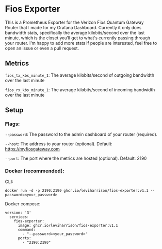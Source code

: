 # Fios Exporter

This is a Prometheus Exporter for the Verizon Fios Quantum Gateway Router that I made for my Grafana Dashboard. Currently it only does bandwidth stats, specifically the average kilobits/second over the last minute, which is the closet you'll get to what's currently passing through your router. I'm happy to add more stats if people are interested, feel free to open an issue or even a pull request.

## Metrics

`fios_tx_kbs_minute_1`: The average kilobits/second of outgoing bandwidth over the last minute

`fios_rx_kbs_minute_1`: The average kilobits/second of incoming bandwidth over the last minute

## Setup

### Flags:

`--password`: The password to the admin dashboard of your router (required).

`--host`: The address to your router (optional). Default: https://myfiosgateway.com

`--port`: The port where the metrics are hosted (optional). Default: 2190

### Docker (recommended):

CLI:

`docker run -d -p 2190:2190 ghcr.io/leviharrison/fios-exporter:v1.1 --password=<your_password>`

Docker compose:

```
version: '3'
  services:
    fios-exporter:
      image: ghcr.io/leviharrison/fios-exporter:v1.1
      command:
        - "--password=<your_password>"
      ports:
        - "2190:2190"
```
